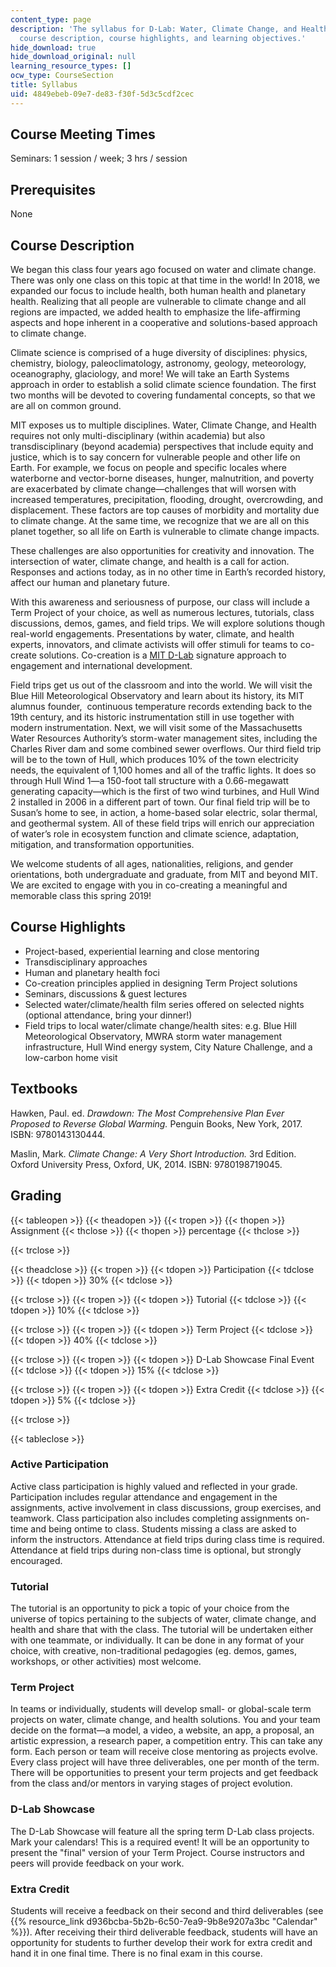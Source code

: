 ```yaml
---
content_type: page
description: 'The syllabus for D-Lab: Water, Climate Change, and Health contains the
  course description, course highlights, and learning objectives.'
hide_download: true
hide_download_original: null
learning_resource_types: []
ocw_type: CourseSection
title: Syllabus
uid: 4849ebeb-09e7-de83-f30f-5d3c5cdf2cec
---
```


Course Meeting Times
--------------------

Seminars: 1 session / week; 3 hrs / session

Prerequisites
-------------

None

Course Description
------------------

We began this class four years ago focused on water and climate change. There was only one class on this topic at that time in the world! In 2018, we expanded our focus to include health, both human health and planetary health. Realizing that all people are vulnerable to climate change and all regions are impacted, we added health to emphasize the life-affirming aspects and hope inherent in a cooperative and solutions-based approach to climate change.

Climate science is comprised of a huge diversity of disciplines: physics, chemistry, biology, paleoclimatology, astronomy, geology, meteorology, oceanography, glaciology, and more! We will take an Earth Systems approach in order to establish a solid climate science foundation. The first two months will be devoted to covering fundamental concepts, so that we are all on common ground.

MIT exposes us to multiple disciplines. Water, Climate Change, and Health requires not only multi-disciplinary (within academia) but also transdisciplinary (beyond academia) perspectives that include equity and justice, which is to say concern for vulnerable people and other life on Earth. For example, we focus on people and specific locales where waterborne and vector-borne diseases, hunger, malnutrition, and poverty are exacerbated by climate change—challenges that will worsen with increased temperatures, precipitation, flooding, drought, overcrowding, and displacement. These factors are top causes of morbidity and mortality due to climate change. At the same time, we recognize that we are all on this planet together, so all life on Earth is vulnerable to climate change impacts.

These challenges are also opportunities for creativity and innovation. The intersection of water, climate change, and health is a call for action. Responses and actions today, as in no other time in Earth’s recorded history, affect our human and planetary future.

With this awareness and seriousness of purpose, our class will include a Term Project of your choice, as well as numerous lectures, tutorials, class discussions, demos, games, and field trips. We will explore solutions though real-world engagements. Presentations by water, climate, and health experts, innovators, and climate activists will offer stimuli for teams to co-create solutions. Co-creation is a [MIT D-Lab](https://d-lab.mit.edu/) signature approach to engagement and international development.

Field trips get us out of the classroom and into the world. We will visit the Blue Hill Meteorological Observatory and learn about its history, its MIT alumnus founder,  continuous temperature records extending back to the 19th century, and its historic instrumentation still in use together with modern instrumentation. Next, we will visit some of the Massachusetts Water Resources Authority’s storm-water management sites, including the Charles River dam and some combined sewer overflows. Our third field trip will be to the town of Hull, which produces 10% of the town electricity needs, the equivalent of 1,100 homes and all of the traffic lights. It does so through Hull Wind 1—a 150-foot tall structure with a 0.66-megawatt generating capacity—which is the first of two wind turbines, and Hull Wind 2 installed in 2006 in a different part of town. Our final field trip will be to Susan’s home to see, in action, a home-based solar electric, solar thermal, and geothermal system. All of these field trips will enrich our appreciation of water’s role in ecosystem function and climate science, adaptation, mitigation, and transformation opportunities.

We welcome students of all ages, nationalities, religions, and gender orientations, both undergraduate and graduate, from MIT and beyond MIT. We are excited to engage with you in co-creating a meaningful and memorable class this spring 2019!

Course Highlights
-----------------

*   Project-based, experiential learning and close mentoring
*   Transdisciplinary approaches
*   Human and planetary health foci
*   Co-creation principles applied in designing Term Project solutions
*   Seminars, discussions & guest lectures
*   Selected water/climate/health film series offered on selected nights (optional attendance, bring your dinner!)
*   Field trips to local water/climate change/health sites: e.g. Blue Hill Meteorological Observatory, MWRA storm water management infrastructure, Hull Wind energy system, City Nature Challenge, and a low-carbon home visit

Textbooks
---------

Hawken, Paul. ed. _Drawdown: The Most Comprehensive Plan Ever Proposed to Reverse Global Warming._ Penguin Books, New York, 2017. ISBN: 9780143130444.

Maslin, Mark. _Climate Change: A Very Short Introduction._ 3rd Edition. Oxford University Press, Oxford, UK, 2014. ISBN: 9780198719045.

Grading
-------

{{< tableopen >}}
{{< theadopen >}}
{{< tropen >}}
{{< thopen >}}
Assignment
{{< thclose >}}
{{< thopen >}}
percentage
{{< thclose >}}

{{< trclose >}}

{{< theadclose >}}
{{< tropen >}}
{{< tdopen >}}
Participation
{{< tdclose >}}
{{< tdopen >}}
30%
{{< tdclose >}}

{{< trclose >}}
{{< tropen >}}
{{< tdopen >}}
Tutorial
{{< tdclose >}}
{{< tdopen >}}
10%
{{< tdclose >}}

{{< trclose >}}
{{< tropen >}}
{{< tdopen >}}
Term Project
{{< tdclose >}}
{{< tdopen >}}
40%
{{< tdclose >}}

{{< trclose >}}
{{< tropen >}}
{{< tdopen >}}
D-Lab Showcase Final Event
{{< tdclose >}}
{{< tdopen >}}
15%
{{< tdclose >}}

{{< trclose >}}
{{< tropen >}}
{{< tdopen >}}
Extra Credit
{{< tdclose >}}
{{< tdopen >}}
5% 
{{< tdclose >}}

{{< trclose >}}

{{< tableclose >}}

### Active Participation

Active class participation is highly valued and reflected in your grade. Participation includes regular attendance and engagement in the assignments, active involvement in class discussions, group exercises, and teamwork. Class participation also includes completing assignments on-time and being ontime to class. Students missing a class are asked to inform the instructors. Attendance at field trips during class time is required. Attendance at field trips during non-class time is optional, but strongly encouraged.

### Tutorial

The tutorial is an opportunity to pick a topic of your choice from the universe of topics pertaining to the subjects of water, climate change, and health and share that with the class. The tutorial will be undertaken either with one teammate, or individually. It can be done in any format of your choice, with creative, non-traditional pedagogies (eg. demos, games, workshops, or other activities) most welcome.

### Term Project

In teams or individually, students will develop small- or global-scale term projects on water, climate change, and health solutions. You and your team decide on the format—a model, a video, a website, an app, a proposal, an artistic expression, a research paper, a competition entry. This can take any form. Each person or team will receive close mentoring as projects evolve. Every class project will have three deliverables, one per month of the term. There will be opportunities to present your term projects and get feedback from the class and/or mentors in varying stages of project evolution.

### D-Lab Showcase

The D-Lab Showcase will feature all the spring term D-Lab class projects. Mark your calendars! This is a required event! It will be an opportunity to present the "final" version of your Term Project. Course instructors and peers will provide feedback on your work. 

### Extra Credit

Students will receive a feedback on their second and third deliverables (see {{% resource_link d936bcba-5b2b-6c50-7ea9-9b8e9207a3bc "Calendar" %}}). After receiving their third deliverable feedback, students will have an opportunity for students to further develop their work for extra credit and hand it in one final time. There is no final exam in this course.